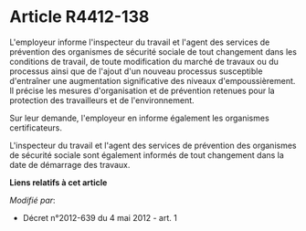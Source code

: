 # Article R4412-138

L'employeur informe l'inspecteur du travail et l'agent des services de prévention des organismes de sécurité sociale de tout
changement dans les conditions de travail, de toute modification du marché de travaux ou du processus ainsi que de l'ajout
d'un nouveau processus susceptible d'entraîner une augmentation significative des niveaux d'empoussièrement. Il précise les
mesures d'organisation et de prévention retenues pour la protection des travailleurs et de l'environnement. 

Sur leur demande, l'employeur en informe également les organismes certificateurs. 

L'inspecteur du travail et l'agent des services de prévention des organismes de sécurité sociale sont également informés de
tout changement dans la date de démarrage des travaux.

**Liens relatifs à cet article**

_Modifié par_:

  - Décret n°2012-639 du 4 mai 2012 - art. 1
